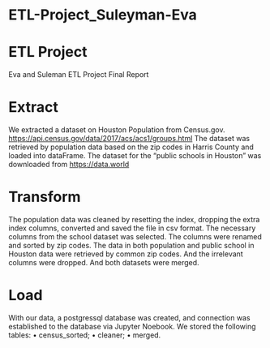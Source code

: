 # ETL-Project_Suleyman-Eva
# ETL Project

Eva and Suleman
ETL Project
Final Report

# Extract
We extracted a dataset on Houston Population from Census.gov. https://api.census.gov/data/2017/acs/acs1/groups.html
The dataset was retrieved by population data based on the zip codes in Harris County and loaded into dataFrame.
The dataset for the “public schools in Houston” was downloaded from https://data.world 

# Transform
The population data was cleaned by resetting the index, dropping the extra index columns, converted and saved the file in csv format.
The necessary columns from the school dataset was selected.   The columns were renamed and sorted by zip codes.
The data in both population and public school in Houston data were retrieved by common zip codes.  And the irrelevant columns were dropped.   And both datasets were merged. 

# Load
With our data,  a postgressql database was created, and connection was established to the database via Jupyter Noebook.
We stored the following tables:
•	census_sorted;
•	cleaner;
•	merged.



